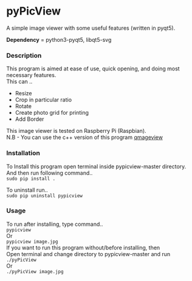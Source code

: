 # pyPicView
A simple image viewer with some useful features (written in pyqt5).

**Dependency** = python3-pyqt5, libqt5-svg

### Description
This program is aimed at ease of use, quick opening, and doing most necessary features.  
This can ..  
 * Resize
 * Crop in particular ratio
 * Rotate
 * Create photo grid for printing
 * Add Border

This image viewer is tested on Raspberry Pi (Raspbian).  
N.B - You can use the c++ version of this program [qmageview](https://github.com/ksharindam/qmageview)
### Installation
To Install this program open terminal inside pypicview-master directory.  
And then run following command..  
    `sudo pip install .`  

To uninstall run..  
    `sudo pip uninstall pypicview`


### Usage
To run after installing, type command..  
  `pypicview`  
Or  
  `pypicview image.jpg`  
If you want to run this program without/before installing, then  
Open terminal and change directory to pypicview-master and run  
  `./pyPicView`  
Or  
  `./pyPicView image.jpg`  

